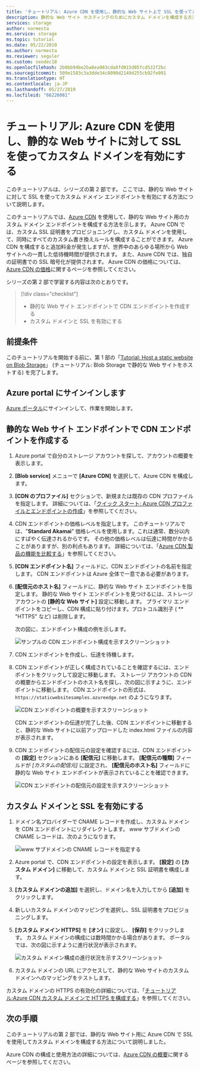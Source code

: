```yaml
---
title: 'チュートリアル: Azure CDN を使用し、静的な Web サイト上で SSL を使ってカスタム ドメインを有効にする - Azure Storage'
description: 静的な Web サイト ホスティングのためにカスタム ドメインを構成する方法について説明します。
services: storage
author: normesta
ms.service: storage
ms.topic: tutorial
ms.date: 05/22/2019
ms.author: normesta
ms.reviewer: seguler
ms.custom: seodec18
ms.openlocfilehash: 2b0bb94be2ba8ea983cda8fd015d05fcd532f2bc
ms.sourcegitcommit: 509e1583c3a3dde34c8090d2149d255cb92fe991
ms.translationtype: HT
ms.contentlocale: ja-JP
ms.lasthandoff: 05/27/2019
ms.locfileid: "66226081"
---
```

# <a name="tutorial-use-azure-cdn-to-enable-a-custom-domain-with-ssl-for-a-static-website"></a>チュートリアル: Azure CDN を使用し、静的な Web サイトに対して SSL を使ってカスタム ドメインを有効にする

このチュートリアルは、シリーズの第 2 部です。 ここでは、静的な Web サイトに対して SSL を使ってカスタム ドメイン エンドポイントを有効にする方法について説明します。 

このチュートリアルでは、[Azure CDN](../../cdn/cdn-overview.md) を使用して、静的な Web サイト用のカスタム ドメイン エンドポイントを構成する方法を示します。 Azure CDN では、カスタム SSL 証明書をプロビジョニングし、カスタム ドメインを使用して、同時にすべてのカスタム書き換えルールを構成することができます。 Azure CDN を構成すると追加料金が発生しますが、世界中のあらゆる場所から Web サイトへの一貫した低待機時間が提供されます。 また、Azure CDN では、独自の証明書での SSL 暗号化が提供されます。 Azure CDN の価格については、[Azure CDN の価格](https://azure.microsoft.com/pricing/details/cdn/)に関するページを参照してください。

シリーズの第 2 部で学習する内容は次のとおりです。

> [!div class="checklist"]
> * 静的な Web サイト エンドポイントで CDN エンドポイントを作成する
> * カスタム ドメインと SSL を有効にする

## <a name="prerequisites"></a>前提条件

このチュートリアルを開始する前に、第 1 部の「[Tutorial: Host a static website on Blob Storage](storage-blob-static-website-host.md)」 (チュートリアル: Blob Storage で静的な Web サイトをホストする) を完了します。 

## <a name="sign-in-to-the-azure-portal"></a>Azure portal にサインインします

[Azure ポータル](https://portal.azure.com/)にサインインして、作業を開始します。

## <a name="create-a-cdn-endpoint-on-the-static-website-endpoint"></a>静的な Web サイト エンドポイントで CDN エンドポイントを作成する

1. Azure portal で自分のストレージ アカウントを探して、アカウントの概要を表示します。
1. **[Blob service]** メニューで **[Azure CDN]** を選択して、Azure CDN を構成します。
1. **[CDN のプロファイル]** セクションで、新規または既存の CDN プロファイルを指定します。 詳細については、「[クイック スタート: Azure CDN プロファイルとエンドポイントの作成](../../cdn/cdn-create-new-endpoint.md)」を参照してください。
1. CDN エンドポイントの価格レベルを指定します。 このチュートリアルでは、"**Standard Akamai**" 価格レベルを使用します。これは通常、数分以内にすばやく伝達されるからです。 その他の価格レベルは伝達に時間がかかることがありますが、別の利点もあります。 詳細については、「[Azure CDN 製品の機能を比較する](../../cdn/cdn-features.md)」を参照してください。
1. **[CDN エンドポイント名]** フィールドに、CDN エンドポイントの名前を指定します。 CDN エンドポイントは Azure 全体で一意である必要があります。
1. **[配信元のホスト名]** フィールドに、静的な Web サイト エンドポイントを指定します。 静的な Web サイト エンドポイントを見つけるには、ストレージ アカウントの **[静的な Web サイト]** 設定に移動します。 プライマリ エンドポイントをコピーし、CDN 構成に貼り付けます。プロトコル識別子 ( ** "HTTPS" など) は削除します。

    次の図に、エンドポイント構成の例を示します。

    ![サンプルの CDN エンドポイント構成を示すスクリーンショット](media/storage-blob-static-website-custom-domain/add-cdn-endpoint.png)

1. CDN エンドポイントを作成し、伝達を待機します。
1. CDN エンドポイントが正しく構成されていることを確認するには、エンドポイントをクリックして設定に移動します。 ストレージ アカウントの CDN の概要からエンドポイントのホスト名を探し、次の図に示すように、エンドポイントに移動します。 CDN エンドポイントの形式は、`https://staticwebsitesamples.azureedge.net` のようになります。

    ![CDN エンドポイントの概要を示すスクリーンショット](media/storage-blob-static-website-custom-domain/verify-cdn-endpoint.png)

    CDN エンドポイントの伝達が完了した後、CDN エンドポイントに移動すると、静的な Web サイトに以前アップロードした index.html ファイルの内容が表示されます。

1. CDN エンドポイントの配信元の設定を確認するには、CDN エンドポイントの **[設定]** セクションにある **[配信元]** に移動します。 **[配信元の種類]** フィールドが *[カスタムの配信元]* に設定され、 **[配信元のホスト名]** フィールドに静的な Web サイト エンドポイントが表示されていることを確認できます。

    ![CDN エンドポイントの配信元の設定を示すスクリーンショット](media/storage-blob-static-website-custom-domain/verify-cdn-origin.png)

## <a name="enable-custom-domain-and-ssl"></a>カスタム ドメインと SSL を有効にする

1. ドメイン名プロバイダーで CNAME レコードを作成し、カスタム ドメインを CDN エンドポイントにリダイレクトします。 *www* サブドメインの CNAME レコードは、次のようになります。

    ![www サブドメインの CNAME レコードを指定する](media/storage-blob-static-website-custom-domain/subdomain-cname-record.png)

1. Azure portal で、CDN エンドポイントの設定を表示します。 **[設定]** の **[カスタム ドメイン]** に移動して、カスタム ドメインと SSL 証明書を構成します。
1. **[カスタム ドメインの追加]** を選択し、ドメイン名を入力してから **[追加]** をクリックします。
1. 新しいカスタム ドメインのマッピングを選択し、SSL 証明書をプロビジョニングします。
1. **[カスタム ドメイン HTTPS]** を **[オン]** に設定し、 **[保存]** をクリックします。 カスタム ドメインの構成には数時間かかる場合があります。 ポータルでは、次の図に示すように進行状況が表示されます。

    ![カスタム ドメイン構成の進行状況を示すスクリーンショット](media/storage-blob-static-website-custom-domain/configure-custom-domain-https.png)

1. カスタム ドメインの URL にアクセスして、静的な Web サイトのカスタム ドメインへのマッピングをテストします。

カスタム ドメインの HTTPS の有効化の詳細については、「[チュートリアル:Azure CDN カスタム ドメインで HTTPS を構成する](../../cdn/cdn-custom-ssl.md)」を参照してください。

## <a name="next-steps"></a>次の手順

このチュートリアルの第 2 部では、静的な Web サイト用に Azure CDN で SSL を使用してカスタム ドメインを構成する方法について説明しました。

Azure CDN の構成と使用方法の詳細については、[Azure CDN の概要](../../cdn/cdn-overview.md)に関するページを参照してください。